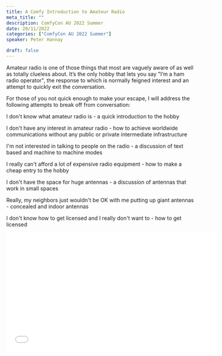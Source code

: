 ```yaml
---
title: A Comfy Introduction to Amateur Radio
meta_title: ""
description: ComfyCon AU 2022 Summer
date: 20/11/2022
categories: ["ComfyCon AU 2022 Summer"]
speaker: Peter Hannay

draft: false
---
```

Amateur radio is one of those things that most are vaguely aware of as well as totally clueless about. It’s the only hobby that lets you say "I’m a ham radio operator", the response to which is normally feigned interest and an attempt to quickly exit the conversation.

For those of you not quick enough to make your escape, I will address the following attempts to break off from conversation:

I don't know what amateur radio is - a quick introduction to the hobby

I don't have any interest in amateur radio - how to achieve worldwide communications without any public or private intermediate infrastructure

I'm not interested in talking to people on the radio - a discussion of text based and machine to machine modes

I really can't afford a lot of expensive radio equipment - how to make a cheap entry to the hobby

I don't have the space for huge antennas - a discussion of antennas that work in small spaces

Really, my neighbors just wouldn't be OK with me putting up giant antennas - concealed and indoor antennas

I don't know how to get licensed and I really don't want to - how to get licensed

<iframe width="560" height="315" src="None" title="YouTube video player" frameborder="0" allow="accelerometer; autoplay; clipboard-write; encrypted-media; gyroscope; picture-in-picture; web-share" allowfullscreen></iframe>